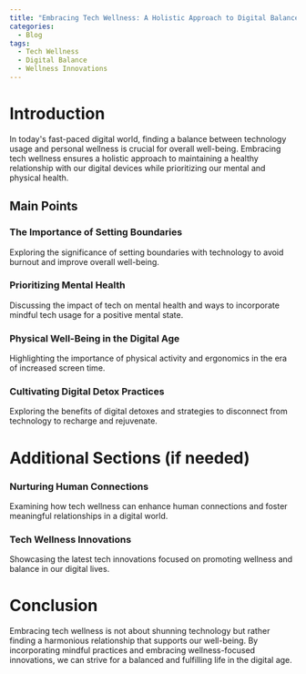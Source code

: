 ```yaml
---
title: "Embracing Tech Wellness: A Holistic Approach to Digital Balance"
categories:
  - Blog
tags:
  - Tech Wellness
  - Digital Balance
  - Wellness Innovations
---
```


# Introduction
In today's fast-paced digital world, finding a balance between technology usage and personal wellness is crucial for overall well-being. Embracing tech wellness ensures a holistic approach to maintaining a healthy relationship with our digital devices while prioritizing our mental and physical health.

## Main Points
### The Importance of Setting Boundaries
Exploring the significance of setting boundaries with technology to avoid burnout and improve overall well-being.

### Prioritizing Mental Health
Discussing the impact of tech on mental health and ways to incorporate mindful tech usage for a positive mental state.

### Physical Well-Being in the Digital Age
Highlighting the importance of physical activity and ergonomics in the era of increased screen time.

### Cultivating Digital Detox Practices
Exploring the benefits of digital detoxes and strategies to disconnect from technology to recharge and rejuvenate.

# Additional Sections (if needed)
### Nurturing Human Connections
Examining how tech wellness can enhance human connections and foster meaningful relationships in a digital world.

### Tech Wellness Innovations
Showcasing the latest tech innovations focused on promoting wellness and balance in our digital lives.

# Conclusion
Embracing tech wellness is not about shunning technology but rather finding a harmonious relationship that supports our well-being. By incorporating mindful practices and embracing wellness-focused innovations, we can strive for a balanced and fulfilling life in the digital age.